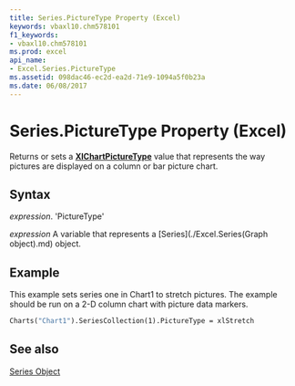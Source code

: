 ```yaml
---
title: Series.PictureType Property (Excel)
keywords: vbaxl10.chm578101
f1_keywords:
- vbaxl10.chm578101
ms.prod: excel
api_name:
- Excel.Series.PictureType
ms.assetid: 098dac46-ec2d-ea2d-71e9-1094a5f0b23a
ms.date: 06/08/2017
---
```



# Series.PictureType Property (Excel)

Returns or sets a  **[XlChartPictureType](Excel.XlChartPictureType.md)** value that represents the way pictures are displayed on a column or bar picture chart.


## Syntax

 _expression_. 'PictureType'

 _expression_ A variable that represents a [Series](./Excel.Series(Graph object).md) object.


## Example

This example sets series one in Chart1 to stretch pictures. The example should be run on a 2-D column chart with picture data markers.


```vb
Charts("Chart1").SeriesCollection(1).PictureType = xlStretch
```


## See also


[Series Object](Excel.Series(objec).md)

